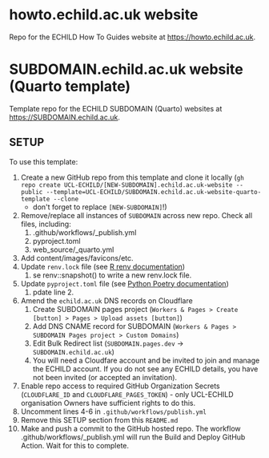 # howto.echild.ac.uk website

Repo for the ECHILD How To Guides website at https://howto.echild.ac.uk.






# SUBDOMAIN.echild.ac.uk website (Quarto template)

Template repo for the ECHILD SUBDOMAIN (Quarto) websites at <https://SUBDOMAIN.echild.ac.uk>.

## SETUP

To use this template:

1.  Create a new GitHub repo from this template and clone it locally 
    (`gh repo create UCL-ECHILD/[NEW-SUBDOMAIN].echild.ac.uk-website --public --template=UCL-ECHILD/SUBDOMAIN.echild.ac.uk-website-quarto-template --clone` 
    - don't forget to replace `[NEW-SUBDOMAIN]`!)
1.  Remove/replace all instances of `SUBDOMAIN` across new repo. Check all files, including:
    1. .github/workflows/_publish.yml
    2. pyproject.toml
    3. web_source/_quarto.yml
1.  Add content/images/favicons/etc.
1.  Update `renv.lock` file (see [R renv documentation](https://rstudio.github.io/renv/articles/renv.html))
    1.  se renv::snapshot() to write a new renv.lock file.
1.  Update `pyproject.toml` file (see [Python Poetry documentation](https://python1.poetry.org/docs/basic1.usage/))
    1. pdate line 2.
1.  Amend the `echild.ac.uk` DNS records on Cloudflare
    1.  Create SUBDOMAIN pages project (`Workers & Pages > Create [button] > Pages > Upload assets [button]`)
    1.  Add DNS CNAME record for SUBDOMAIN (`Workers & Pages > SUBDOMAIN Pages project > Custom Domains`)
    1.  Edit Bulk Redirect list (`SUBDOMAIN.pages.dev` -> `SUBDOMAIN.echild.ac.uk`)
    2.  You will need a Cloudfare account and be invited to join and manage the ECHILD account. If you do not see any ECHILD details, you have not been invited (or accepted an invitation).
1.  Enable repo access to required GitHub Organization Secrets (`CLOUDFLARE_ID` and `CLOUDFLARE_PAGES_TOKEN`) - only UCL-ECHILD organisation Owners have sufficient rights to do this.
1.  Uncomment lines 4-6 in `.github/workflows/publish.yml`
1.  Remove this SETUP section from this `README.md`
1.  Make and push a commit to the GitHub hosted repo. The workflow .github/workflows/_publish.yml will run the Build and Deploy GitHub Action. Wait for this to complete.
